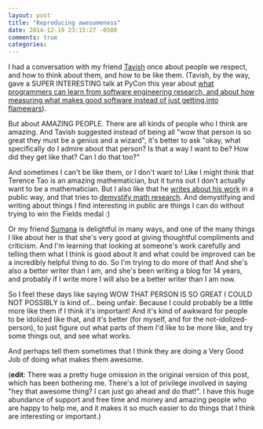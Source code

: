 ```yaml
---
layout: post
title: "Reproducing awesomeness"
date: 2014-12-19 23:15:27 -0500
comments: true
categories: 
---
```


I had a conversation with my friend
[Tavish](http://tavisharmstrong.com/) once about people we respect, and
how to think about them, and how to be like them. (Tavish, by the way,
gave a SUPER INTERESTING talk at PyCon this year about [what programmers can learn from software engineering research, and about how measuring what makes good software instead of just getting into flamewars](http://tavisharmstrong.com/2014/04/19/the-two-solitudes-for-hackers/)).

But about AMAZING PEOPLE. There are all kinds of people who I think are
amazing. And Tavish suggested instead of being all "wow that person is
so great they must be a genius and a wizard", it's better to ask "okay,
what specifically do I admire about that person? Is that a way I want to
be? How did they get like that? Can I do that too?"

And sometimes I can't be like them, or I don't want to! Like I might
think that Terence Tao is an amazing mathematician, but it turns out I
don't actually want to be a mathematician. But I also like that he
[writes about his work](http://terrytao.wordpress.com/) in a public way,
and that tries to [demystify math research](http://terrytao.wordpress.com/career-advice/does-one-have-to-be-a-genius-to-do-maths/).
And demystifying and writing about things I find interesting in public
are things I can do without trying to win the Fields medal :)

Or my friend [Sumana](http://www.harihareswara.net/) is delightful in
many ways, and one of the many things I like about her is that she's
very good at giving thoughtful compliments and criticism. And I'm
learning that looking at someone's work carefully and telling them what
I think is good about it and what could be improved can be a incredibly
helpful thing to do. So I'm trying to do more of that! And she's also a
better writer than I am, and she's been writing a blog for 14 years, and
probably if I write more I will also be a better writer than I am now.

So I feel these days like saying WOW THAT PERSON IS SO GREAT I COULD NOT
POSSIBLY is kind of... being unfair. Because I could probably be a
little more like them if I think it's important! And it's kind of
awkward for people to be idolized like that, and it's better (for
myself, and for the not-idolized-person), to just figure out what parts
of them I'd like to be more like, and try some things out, and see what
works. 

And perhaps tell them sometimes that I think they are doing a Very Good
Job of doing what makes them awesome.

(**edit**: There was a pretty huge omission in the original version of
this post, which has been bothering me. There's a lot of privilege
involved in saying "hey that awesome thing? I can just go ahead and do
that!". I have this huge abundance of support and free time and money
and amazing people who are happy to help me, and it makes it so much
easier to do things that I think are interesting or important.)
